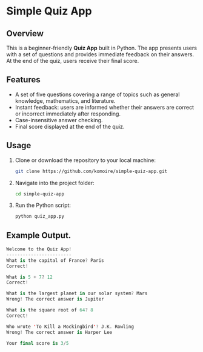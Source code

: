 # Simple Quiz App

## Overview

This is a beginner-friendly **Quiz App** built in Python. The app presents users with a set of questions and provides immediate feedback on their answers. At the end of the quiz, users receive their final score.

## Features

- A set of five questions covering a range of topics such as general knowledge, mathematics, and literature.
- Instant feedback: users are informed whether their answers are correct or incorrect immediately after responding.
- Case-insensitive answer checking.
- Final score displayed at the end of the quiz.

## Usage

1. Clone or download the repository to your local machine:

   ```bash
   git clone https://github.com/komoire/simple-quiz-app.git

2. Navigate into the project folder:
   ```bash
   cd simple-quiz-app

4. Run the Python script:
   ```bash
   python quiz_app.py
## Example Output.
   ```kotlin
Welcome to the Quiz App!
------------------------
What is the capital of France? Paris
Correct!

What is 5 + 7? 12
Correct!

What is the largest planet in our solar system? Mars
Wrong! The correct answer is Jupiter

What is the square root of 64? 8
Correct!

Who wrote 'To Kill a Mockingbird'? J.K. Rowling
Wrong! The correct answer is Harper Lee

Your final score is 3/5

